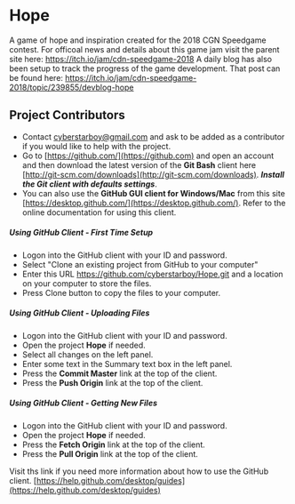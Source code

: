 # Hope
A game of hope and inspiration created for the 2018 CGN Speedgame contest. For officoal news and details about this game jam visit the parent site here: https://itch.io/jam/cdn-speedgame-2018 A daily blog has also been setup to track the progress of the game development. That post can be found here: https://itch.io/jam/cdn-speedgame-2018/topic/239855/devblog-hope

## Project Contributors

* Contact <cyberstarboy@gmail.com> and ask to be added as a contributor if you would like to help with the project.
* Go to [https://github.com/](https://github.com) and open an account and then download the latest version of the **Git Bash** client here [http://git-scm.com/downloads](http://git-scm.com/downloads). ***Install the Git client with defaults settings***.
* You can also use the **GitHub GUI client for Windows/Mac** from this site [https://desktop.github.com/](https://desktop.github.com/). Refer to the online documentation for using this client.

##### Using GitHub Client - First Time Setup

* Logon into the GitHub client with your ID and password.
* Select "Clone an existing project from GitHub to your computer"
* Enter this URL https://github.com/cyberstarboy/Hope.git and a location on your computer to store the files.
* Press Clone button to copy the files to your computer.

##### Using GitHub Client - Uploading Files

* Logon into the GitHub client with your ID and password.
* Open the project **Hope** if needed.
* Select all changes on the left panel. 
* Enter some text in the Summary text box in the left panel.
* Press the **Commit Master** link at the top of the client.
* Press the **Push Origin** link at the top of the client.

##### Using GitHub Client - Getting New Files

* Logon into the GitHub client with your ID and password.
* Open the project **Hope** if needed.
* Press the **Fetch Origin** link at the top of the client.
* Press the **Pull Origin** link at the top of the client.

Visit ths link if you need more information about how to use the GitHub client. [https://help.github.com/desktop/guides](https://help.github.com/desktop/guides)
